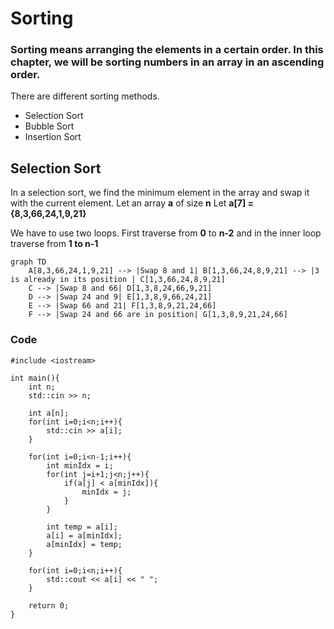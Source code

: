 # Sorting
### Sorting means arranging the elements in a certain order. In this chapter, we will be sorting numbers in an array in an ascending order.

There are different sorting methods.
- Selection Sort
- Bubble Sort
- Insertion Sort

## Selection Sort
In a selection sort, we find the minimum element in the array and swap it with the current element.
Let an array **a** of size **n**
Let **a[7] = {8,3,66,24,1,9,21}**

We have to use two loops.
First traverse from **0** to **n-2** and in the inner loop traverse from **1 to n-1**

```mermaid
graph TD
    A[8,3,66,24,1,9,21] --> |Swap 8 and 1| B[1,3,66,24,8,9,21] --> |3 is already in its position | C[1,3,66,24,8,9,21]
    C --> |Swap 8 and 66| D[1,3,8,24,66,9,21]
    D --> |Swap 24 and 9| E[1,3,8,9,66,24,21]
    E --> |Swap 66 and 21| F[1,3,8,9,21,24,66]
    F --> |Swap 24 and 66 are in position| G[1,3,8,9,21,24,66]
```

### Code
```
#include <iostream>

int main(){
    int n;
    std::cin >> n;

    int a[n];
    for(int i=0;i<n;i++){
        std::cin >> a[i];
    }

    for(int i=0;i<n-1;i++){
        int minIdx = i;
        for(int j=i+1;j<n;j++){
            if(a[j] < a[minIdx]){
                minIdx = j;
            }
        }
        
        int temp = a[i];
        a[i] = a[minIdx];
        a[minIdx] = temp;
    }
    
    for(int i=0;i<n;i++){
        std::cout << a[i] << " ";
    }

    return 0;
}

```
